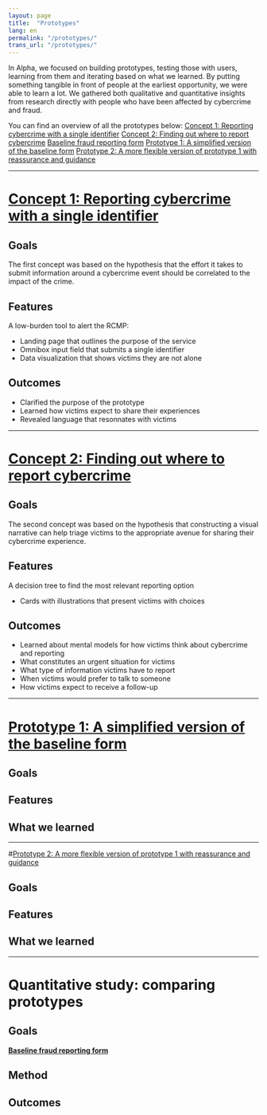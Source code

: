 ```yaml
---
layout: page
title:  "Prototypes"
lang: en
permalink: "/prototypes/"
trans_url: "/prototypes/"
---
```


In Alpha, we focused on building prototypes, testing those with users, learning from them and iterating based on what we learned. By putting something tangible in front of people at the earliest opportunity, we were able to learn a lot. We gathered both qualitative and quantitative insights from research directly with people who have been affected by cybercrime and fraud.

You can find an overview of all the prototypes below:
[Concept 1: Reporting cybercrime with a single identifier](https://rac-concept-1.herokuapp.com/)
[Concept 2: Finding out where to report cybercrime](https://rac-concept-2.herokuapp.com/)
[Baseline fraud reporting form](https://report-a-cybercrime.alpha.rcmp-grc.gc.ca/CAFCFRS/)
[Prototype 1: A simplified version of the baseline form](https://www.report-a-cybercrime.alpha.rcmp-grc.gc.ca/p1)
[Prototype 2: A more flexible version of prototype 1 with reassurance and guidance](https://www.report-a-cybercrime.alpha.rcmp-grc.gc.ca/p2) 

---

# [Concept 1: Reporting cybercrime with a single identifier](https://rac-concept-1.herokuapp.com/)

## Goals
The first concept was based on the hypothesis that the effort it takes to submit information around a cybercrime event should be correlated to the impact of the crime. 

## Features
A low-burden tool to alert the RCMP:
 * Landing page that outlines the purpose of the service
 * Omnibox input field that submits a single identifier
 * Data visualization that shows victims they are not alone

## Outcomes
 * Clarified the purpose of the prototype
 * Learned how victims expect to share their experiences
 * Revealed language that resonnates with victims
 
 ---

# [Concept 2: Finding out where to report cybercrime](https://rac-concept-2.herokuapp.com/)

## Goals
The second concept was based on the hypothesis that constructing a visual narrative can help triage victims to the appropriate avenue for sharing their cybercrime experience. 

## Features
A decision tree to find the most relevant reporting option
 * Cards with illustrations that present victims with choices 

## Outcomes
 * Learned about mental models for how victims think about cybercrime and reporting 
  * What constitutes an urgent situation for victims
  * What type of information victims have to report
  * When victims would prefer to talk to someone
  * How victims expect to receive a follow-up

---

# [Prototype 1: A simplified version of the baseline form](https://www.report-a-cybercrime.alpha.rcmp-grc.gc.ca/p1)

## Goals

## Features

## What we learned

---

#[Prototype 2: A more flexible version of prototype 1 with reassurance and guidance](https://www.report-a-cybercrime.alpha.rcmp-grc.gc.ca/p2)

## Goals

## Features

## What we learned

---

# Quantitative study: comparing prototypes

## Goals

**[Baseline fraud reporting form](https://report-a-cybercrime.alpha.rcmp-grc.gc.ca/CAFCFRS/)**


## Method

## Outcomes

